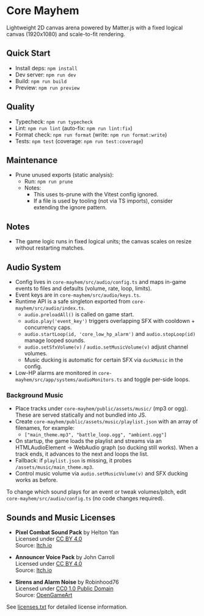 # Core Mayhem

Lightweight 2D canvas arena powered by Matter.js with a fixed logical canvas (1920x1080) and scale-to-fit rendering.

## Quick Start

- Install deps: `npm install`
- Dev server: `npm run dev`
- Build: `npm run build`
- Preview: `npm run preview`

## Quality

- Typecheck: `npm run typecheck`
- Lint: `npm run lint` (auto-fix: `npm run lint:fix`)
- Format check: `npm run format` (write: `npm run format:write`)
- Tests: `npm test` (coverage: `npm run test:coverage`)

## Maintenance

- Prune unused exports (static analysis):
  - Run: `npm run prune`
  - Notes:
    - This uses ts-prune with the Vitest config ignored.
    - If a file is used by tooling (not via TS imports), consider extending the ignore pattern.

## Notes

- The game logic runs in fixed logical units; the canvas scales on resize without restarting matches.

## Audio System

- Config lives in `core-mayhem/src/audio/config.ts` and maps in-game events to files and defaults (volume, rate, loop, limits).
- Event keys are in `core-mayhem/src/audio/keys.ts`.
- Runtime API is a safe singleton exported from `core-mayhem/src/audio/index.ts`.
  - `audio.preloadAll()` is called on game start.
  - `audio.play('event_key')` triggers overlapping SFX with cooldown + concurrency caps.
  - `audio.startLoop(id, 'core_low_hp_alarm')` and `audio.stopLoop(id)` manage looped sounds.
  - `audio.setSfxVolume(v)` / `audio.setMusicVolume(v)` adjust channel volumes.
  - Music ducking is automatic for certain SFX via `duckMusic` in the config.
- Low-HP alarms are monitored in `core-mayhem/src/app/systems/audioMonitors.ts` and toggle per-side loops.

### Background Music
- Place tracks under `core-mayhem/public/assets/music/` (mp3 or ogg). These are served statically and not bundled into JS.
- Create `core-mayhem/public/assets/music/playlist.json` with an array of filenames, for example:
  - `["main_theme.mp3", "battle_loop.ogg", "ambient.ogg"]`
- On startup, the game loads the playlist and streams via an HTMLAudioElement → WebAudio graph (so ducking still works). When a track ends, it advances to the next and loops the list.
- Fallback: if `playlist.json` is missing, it probes `/assets/music/main_theme.mp3`.
- Control music volume via `audio.setMusicVolume(v)` and SFX ducking works as before.

To change which sound plays for an event or tweak volumes/pitch, edit `core-mayhem/src/audio/config.ts` (no code changes required).

## Sounds and Music Licenses

- **Pixel Combat Sound Pack** by Helton Yan  
  Licensed under [CC BY 4.0](https://creativecommons.org/licenses/by/4.0/)  
  Source: [Itch.io](https://heltonyan.itch.io/pixelcombat)

- **Announcer Voice Pack** by John Carroll  
  Licensed under [CC BY 4.0](https://creativecommons.org/licenses/by/4.0/)  
  Source: [Itch.io](https://johncarroll.itch.io/announcer-voice-pack)

- **Sirens and Alarm Noise** by Robinhood76  
  Licensed under [CC0 1.0 Public Domain](https://creativecommons.org/publicdomain/zero/1.0/)  
  Source: [OpenGameArt](https://opengameart.org/content/sirens-and-alarm-noise)

See [licenses.txt](licenses.txt) for detailed license information.
